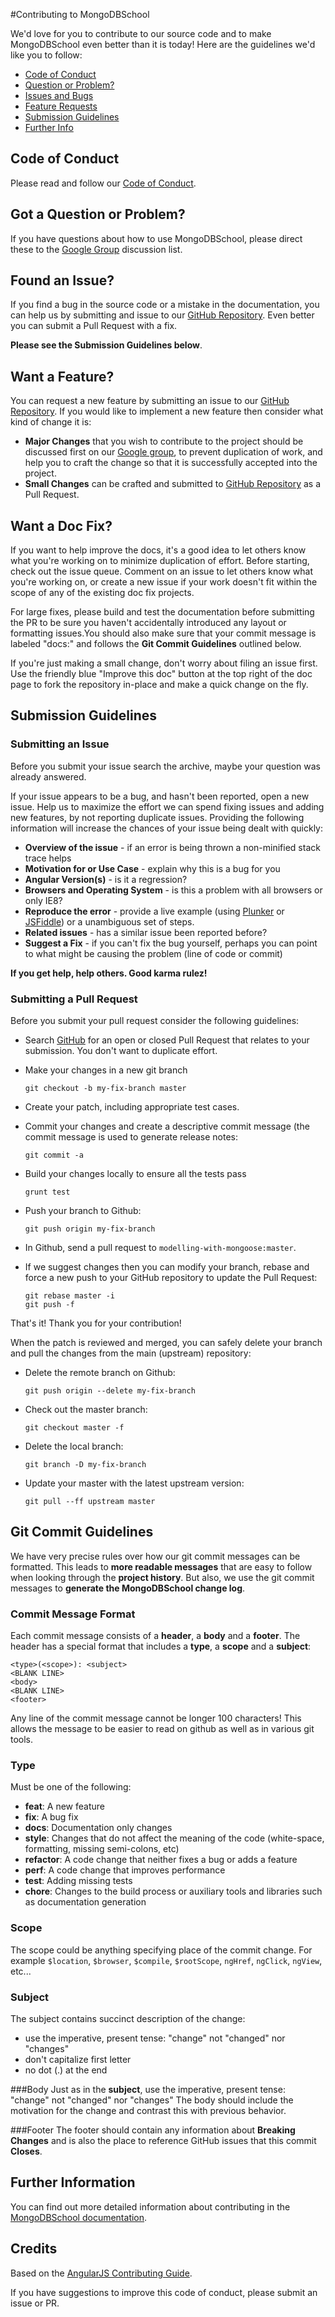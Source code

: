 #Contributing to MongoDBSchool

We'd love for you to contribute to our source code and to make MongoDBSchool even better than it is today! Here are the guidelines we'd like you to follow:

 - [Code of Conduct](#coc)
 - [Question or Problem?](#question)
 - [Issues and Bugs](#issue)
 - [Feature Requests](#feature)
 - [Submission Guidelines](#submit)
 - [Further Info](#info)

## <a name="coc"></a> Code of Conduct
Please read and follow our [Code of Conduct][coc].

## <a name="question"></a> Got a Question or Problem?

If you have questions about how to use MongoDBSchool, please direct these to the [Google Group][groups] discussion list.

## <a name="issue"></a> Found an Issue?
If you find a bug in the source code or a mistake in the documentation, you can help us by submitting and issue to our [GitHub Repository][github]. Even better you can submit a Pull Request with a fix.

**Please see the Submission Guidelines below**.

## <a name="feature"></a> Want a Feature?
You can request a new feature by submitting an issue to our [GitHub Repository][github].  If you would like to implement a new feature then consider what kind of change it is:

* **Major Changes** that you wish to contribute to the project should be discussed first on our [Google group][groups], to prevent duplication of work, and help you to craft the change so that it is successfully accepted into the
project.
* **Small Changes** can be crafted and submitted to [GitHub Repository][github] as a Pull Request.


## <a name="docs"></a> Want a Doc Fix?
If you want to help improve the docs, it's a good idea to let others know what you're working on to  minimize duplication of effort. Before starting, check out the issue queue. Comment on an issue to let others know what you're working on, or create a new issue if your work doesn't fit within the scope of any of the existing doc fix projects.

For large fixes, please build and test the documentation before submitting the PR to be sure you haven't accidentally introduced any layout or formatting issues.You should also make sure that your commit message is labeled "docs:" and follows the **Git Commit Guidelines** outlined below.

If you're just making a small change, don't worry about filing an issue first. Use the friendly blue "Improve this doc" button at the top right of the doc page to fork the repository in-place and make a quick change on the fly.

## <a name="submit"></a> Submission Guidelines

### Submitting an Issue
Before you submit your issue search the archive, maybe your question was already answered.

If your issue appears to be a bug, and hasn't been reported, open a new issue.
Help us to maximize the effort we can spend fixing issues and adding new
features, by not reporting duplicate issues.  Providing the following information will increase the chances of your issue being dealt with quickly:

* **Overview of the issue** - if an error is being thrown a non-minified stack trace helps
* **Motivation for or Use Case** - explain why this is a bug for you
* **Angular Version(s)** - is it a regression?
* **Browsers and Operating System** - is this a problem with all browsers or only IE8?
* **Reproduce the error** - provide a live example (using [Plunker][plunker] or
  [JSFiddle][jsfiddle]) or a unambiguous set of steps.
* **Related issues** - has a similar issue been reported before?
* **Suggest a Fix** - if you can't fix the bug yourself, perhaps you can point to what might be
  causing the problem (line of code or commit)

**If you get help, help others. Good karma rulez!**

### Submitting a Pull Request
Before you submit your pull request consider the following guidelines:

* Search [GitHub](https://github.com/braz/modelling-with-mongoose) for an open or closed Pull Request that relates to your submission. You don't want to duplicate effort.
* Make your changes in a new git branch

     ```shell
     git checkout -b my-fix-branch master
     ```

* Create your patch, including appropriate test cases.
* Commit your changes and create a descriptive commit message (the
  commit message is used to generate release notes:

     ```shell
     git commit -a
     ```

* Build your changes locally to ensure all the tests pass

    ```shell
    grunt test
    ```

* Push your branch to Github:

    ```shell
    git push origin my-fix-branch
    ```

* In Github, send a pull request to `modelling-with-mongoose:master`.
* If we suggest changes then you can modify your branch, rebase and force a new push to your GitHub
  repository to update the Pull Request:

    ```shell
    git rebase master -i
    git push -f
    ```

That's it! Thank you for your contribution!

When the patch is reviewed and merged, you can safely delete your branch and pull the changes
from the main (upstream) repository:

* Delete the remote branch on Github:

    ```shell
    git push origin --delete my-fix-branch
    ```

* Check out the master branch:

    ```shell
    git checkout master -f
    ```

* Delete the local branch:

    ```shell
    git branch -D my-fix-branch
    ```

* Update your master with the latest upstream version:

    ```shell
    git pull --ff upstream master
    ```

## <a name="commit"></a> Git Commit Guidelines

We have very precise rules over how our git commit messages can be formatted.  This leads to **more readable messages** that are easy to follow when looking through the **project history**.  But also, we use the git commit messages to **generate the MongoDBSchool change log**.

### Commit Message Format
Each commit message consists of a **header**, a **body** and a **footer**.  The header has a special format that includes a **type**, a **scope** and a **subject**:

```
<type>(<scope>): <subject>
<BLANK LINE>
<body>
<BLANK LINE>
<footer>
```

Any line of the commit message cannot be longer 100 characters! This allows the message to be easier to read on github as well as in various git tools.

### Type
Must be one of the following:

* **feat**: A new feature
* **fix**: A bug fix
* **docs**: Documentation only changes
* **style**: Changes that do not affect the meaning of the code (white-space, formatting, missing
  semi-colons, etc)
* **refactor**: A code change that neither fixes a bug or adds a feature
* **perf**: A code change that improves performance
* **test**: Adding missing tests
* **chore**: Changes to the build process or auxiliary tools and libraries such as documentation
  generation

### Scope
The scope could be anything specifying place of the commit change. For example `$location`,
`$browser`, `$compile`, `$rootScope`, `ngHref`, `ngClick`, `ngView`, etc...

### Subject
The subject contains succinct description of the change:

* use the imperative, present tense: "change" not "changed" nor "changes"
* don't capitalize first letter
* no dot (.) at the end

###Body
Just as in the **subject**, use the imperative, present tense: "change" not "changed" nor "changes"
The body should include the motivation for the change and contrast this with previous behavior.

###Footer
The footer should contain any information about **Breaking Changes** and is also the place to
reference GitHub issues that this commit **Closes**.

## <a name="info"></a> Further Information
You can find out more detailed information about contributing in the
[MongoDBSchool documentation][contributing].

[github]: https://github.com/braz/modelling-with-mongoose
[coc]: https://github.com/braz/modelling-with-mongoose/blob/master/CODE_OF_CONDUCT.md
[contribute]: https://github.com/braz/modelling-with-mongoose/blob/master/CONTRIBUTING.md
[contributing]: https://github.com/braz/modelling-with-mongoose/blob/master/CONTRIBUTING.md
[list]: https://groups.google.com/forum/#!forum/mongodbschool
[groups]: https://groups.google.com/forum/#!forum/mongodbschool
[stackoverflow]: http://stackoverflow.com/questions/tagged/MongoDBSchool
[plunker]: http://plnkr.co/edit
[jsfiddle]: http://jsfiddle.net/
[js-style-guide]: http://google-styleguide.googlecode.com/svn/trunk/javascriptguide.xml
[github-pr-helper]: https://chrome.google.com/webstore/detail/github-pr-helper/mokbklfnaddkkbolfldepnkfmanfhpen

## Credits

Based on the [AngularJS Contributing Guide](https://github.com/angular/angular.js/blob/master/CONTRIBUTING.md).

If you have suggestions to improve this code of conduct, please submit an issue or PR.